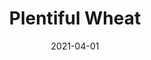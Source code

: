 ---
description: "Pattern%3A%20Plentiful%20%7C%20Color%3A%20Wheat%20%7C%20Width%3A%2054%u201D%20%7C%20Content%3A%20100%25%20Polyester%20%7C%20Abrasion%3A%2050%2C000%20Double%20Rubs%20-%20Wyzenbeek%20Method%20%7C%20Repeat%3A%20n/a%20%7C%20Finish%3A%20INCASE%20by%20CRYPTON%20%7C%20Flammability%3A%20NFPA%20260%2C%20UFAC%20Class%201%2C%20CAL%20117%20%7C%20Applications%3A%20Contract%20/%20Hospitality%2C%20Residential%20%7C%20"
tags: 
  - "Lark Fontaine"
  - "Plentiful"
  - "Textiles"
image_primary: "img/Wheat_cde2882b-dfc2-455e-b5ee-845bab99fdc9_large.jpg"
href: "https://www.larkfontaine.com/collections/textiles/products/plentiful-wheat"
designer: "Lark Fontaine"
title: "Plentiful Wheat"
category: "Textiles"
subtitle: ""
manufacturer: "Lark Fontaine"
slug: "/manufacturers/lark-fontaine/textiles/lark-fontaine-plentiful-wheat"
date: "2021-04-01"
---